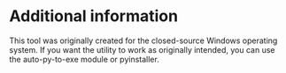 # Additional information

This tool was originally created for the closed-source Windows operating system. If you want the utility to work as originally intended, you can use the auto-py-to-exe module or pyinstaller.